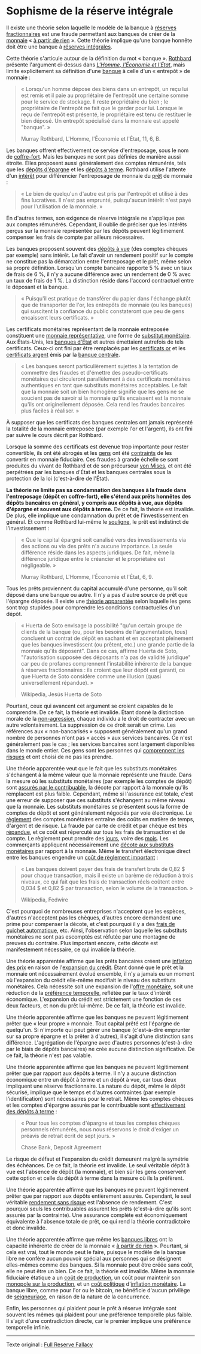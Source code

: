 Sophisme de la réserve intégrale 
================================

Il existe une théorie selon laquelle le modèle de la banque à [réserves fractionnaires](https://fr.wikipedia.org/wiki/Syst%C3%A8me_de_r%C3%A9serves_fractionnaires) est une fraude permettant aux banques de créer de la [monnaie](ch005-money-taxonomy.md) « [à partir de rien](ch084-thin-air-fallacy.md) ». Cette théorie implique qu'une banque honnête doit être une banque à [réserves intégrales](https://fr.wikipedia.org/wiki/100_%25_monnaie).

Cette théorie s'articule autour de la définition du mot « banque ». [Rothbard](https://fr.wikipedia.org/wiki/Murray_Rothbard) présente l'argument ci-dessus dans [*L'Homme, l'Économie et l'État*](https://fr.wikipedia.org/wiki/L%27Homme,_l%27%C3%89conomie_et_l%27%C3%89tat), mais limite explicitement sa définition d'une [banque](https://mises.org/library/man-economy-and-state-power-and-market/html/pp/1086) à celle d'un « entrepôt » de monnaie :

> « Lorsqu'un homme dépose des biens dans un entrepôt, un reçu lui est remis et il paie au propriétaire de l'entrepôt une certaine somme pour le service de stockage. Il reste propriétaire du bien ; le propriétaire de l'entrepôt ne fait que le garder pour lui. Lorsque le reçu de l'entrepôt est présenté, le propriétaire est tenu de restituer le bien déposé. Un entrepôt spécialisé dans la monnaie est appelé "banque". »
>
> Murray Rothbard, L'Homme, l'Économie et l'État, 11, 6, B.

Les banques offrent effectivement ce service d'entreposage, sous le nom de [coffre-fort](https://fr.wikipedia.org/wiki/Coffre-fort). Mais les banques ne sont pas définies de manière aussi étroite. Elles proposent aussi généralement des comptes rémunérés, tels que les [dépôts d'épargne](https://fr.wikipedia.org/wiki/Types_de_d%C3%A9p%C3%B4ts_bancaires#Compte_d'%C3%A9pargne) et les [dépôts à terme](https://fr.wikipedia.org/wiki/Types_de_d%C3%A9p%C3%B4ts_bancaires#D%C3%A9p%C3%B4ts_%C3%A0_terme_et_plans_d'%C3%A9pargne). Rothbard utilise l'attente d'un [intérêt](ch101-glossary.md#intérêt) pour différencier l'entreposage de monnaie du [prêt](ch101-glossary.md#prêter) de monnaie :

> « Le bien de quelqu'un d'autre est pris par l'entrepôt et utilisé à des fins lucratives. Il n'est pas emprunté, puisqu'aucun intérêt n'est payé pour l'utilisation de la monnaie. »

En d'autres termes, son exigence de réserve intégrale ne s'applique pas aux comptes rémunérés. Cependant, il oublie de préciser que les intérêts perçus sur la monnaie représentée par les dépôts peuvent légitimement compenser les frais de compte par ailleurs nécessaires.

Les banques proposent souvent des [dépôts à vue](https://fr.wikipedia.org/wiki/Compte_courant) (des comptes chèques par exemple) sans intérêt. Le fait d'avoir un rendement positif sur le compte ne constitue pas la démarcation entre l'entreposage et le prêt, même selon sa propre définition. Lorsqu'un compte bancaire rapporte 5 % avec un taux de frais de 6 %, il n'y a aucune différence avec un rendement de 0 % avec un taux de frais de 1 %. La distinction réside dans l'accord contractuel entre le déposant et la banque.

> « Puisqu'il est pratique de transférer du papier dans l'échange plutôt que de transporter de l'or, les entrepôts de monnaie (ou les banques) qui suscitent la confiance du public constateront que peu de gens encaissent leurs certificats. »

Les certificats monétaires représentant de la monnaie entreposée constituent une [monnaie représentative](https://en.wikipedia.org/wiki/Representative_money), une forme de [substitut monétaire](https://www.wikiberal.org/wiki/Support_mon%C3%A9taire). Aux États-Unis, les [banques d'État](https://fr.wikipedia.org/wiki/Banque_publique) et autres émettaient autrefois de tels certificats. Ceux-ci ont fini par être remplacés par les [certificats or](https://fr.wikipedia.org/wiki/Gold_certificate) et les [certificats argent](https://fr.wikipedia.org/wiki/Silver_Certificate) émis par la [banque centrale](https://fr.wikipedia.org/wiki/Banque_centrale).

> « Les banques seront particulièrement sujettes à la tentation de commettre des fraudes et d'émettre des pseudo-certificats monétaires qui circuleront parallèlement à des certificats monétaires authentiques en tant que substituts monétaires acceptables. Le fait que la monnaie soit un bien homogène signifie que les gens ne se soucient pas de savoir si la monnaie qu'ils encaissent est la monnaie qu'ils ont originellement déposée. Cela rend les fraudes bancaires plus faciles à réaliser. »

À supposer que les certificats des banques centrales ont jamais représenté la totalité de la monnaie entreposée (par exemple l'or et l'argent), ils ont fini par suivre le cours décrit par Rothbard.

Lorsque la somme des certificats est devenue trop importante pour rester convertible, ils ont été abrogés et les [gens](ch101-glossary.md#personne) ont été [contraints](https://fr.wikipedia.org/wiki/Gold_Reserve_Act) de les convertir en monnaie fiduciaire. Ces fraudes à grande échelle se sont produites du vivant de Rothbard et de son précurseur [von Mises](https://fr.wikipedia.org/wiki/Ludwig_von_Mises), et ont été perpétrées par les banques d'État et les banques centrales sous la protection de la loi (c'est-à-dire de l'État).

**La théorie ne limite pas sa condamnation des banques à la fraude dans l'entreposage (dépôt en coffre-fort), elle s'étend aux prêts honnêtes des dépôts bancaires en général, y compris aux dépôts à vue, aux dépôts d'épargne et souvent aux dépôts à terme.** De ce fait, la théorie est invalide. De plus, elle implique une condamnation du prêt et de l'investissement en général. Et comme Rothbard lui-même le [souligne](https://mises.org/library/man-economy-and-state-power-and-market/html/p/996), le prêt est indistinct de l'investissement :

> « Que le capital épargné soit canalisé vers des investissements via des actions ou via des prêts n'a aucune importance. La seule différence réside dans les aspects juridiques. De fait, même la différence juridique entre le créancier et le propriétaire est négligeable. »
>
> Murray Rothbard, L'Homme, l'Économie et l'État, 6, 9.

Tous les prêts proviennent du capital accumulé d'une personne, qu'il soit déposé dans une banque ou autre. Il n'y a pas d'autre source de prêt que l'épargne déposée. Il existe une [théorie apparentée](https://en.wikipedia.org/wiki/Jes%C3%BAs_Huerta_de_Soto#Austrian_business_cycle_and_full_reserve_banking) selon laquelle les gens sont trop stupides pour comprendre les conditions contractuelles d'un dépôt.

> « Huerta de Soto envisage la possibilité "qu'un certain groupe de clients de la banque (ou, pour les besoins de l'argumentation, tous) concluent un contrat de dépôt en sachant et en acceptant pleinement que les banques investissent (ou prêtent, etc.) une grande partie de la monnaie qu'ils déposent". Dans ce cas, affirme Huerta de Soto, "l'autorisation supposée des déposants n'a pas de validité juridique" car peu de profanes comprennent l'instabilité inhérente de la banque à réserves fractionnaires : ils croient que leur dépôt est garanti, ce que Huerta de Soto considère comme une illusion (quasi universellement répandue). »
> 
> Wikipedia, Jesús Huerta de Soto

Pourtant, ceux qui avancent cet argument se croient capables de le comprendre. De ce fait, la théorie est invalide. Étant donné la distinction morale de la [non-agression](https://fr.wikipedia.org/wiki/Principe_de_non-agression), chaque individu a le droit de contracter avec un autre volontairement. La suppression de ce droit serait un crime. Les références aux « non-bancarisés » supposent généralement qu'un grand nombre de personnes n'ont pas « accès » aux services bancaires. Ce n'est généralement pas le cas ; les services bancaires sont largement disponibles dans le monde entier. Ces gens sont les personnes qui [comprennent les risques](https://www.reuters.com/article/zimbabwe-crisis-cbank/zimbabwe-c-bank-says-raided-private-bank-accounts-idUSLK23553320090420) et ont choisi de ne pas les prendre.

Une théorie apparentée veut que le fait que les substituts monétaires s'échangent à la même valeur que la monnaie représente une fraude. Dans la mesure où les substituts monétaires (par exemple les comptes de dépôt) sont [assurés par le contribuable](https://www.fdic.gov/), la décote par rapport à la monnaie qu'ils remplacent est plus faible. Cependant, même si l'assurance est totale, c'est une erreur de supposer que ces substituts s'échangent au même niveau que la monnaie. Les substituts monétaires se présentent sous la forme de comptes de dépôt et sont généralement négociés par voie électronique. Le [règlement](https://fr.wikipedia.org/wiki/%C3%89change,_compensation_et_r%C3%A8glement) des comptes monétaires entraîne des coûts en matière de temps, d'argent et de risque. La fraude par carte de crédit et par chèque est très [répandue](https://en.wikipedia.org/wiki/Credit_card_fraud), et ce coût est répercuté sur tous les frais de transaction et de compte. Le règlement peut prendre des [jours](https://fr.wikipedia.org/wiki/Ch%C3%A8que#D%C3%A9lai_d'encaissement), voire des [mois](https://www.economie.gouv.fr/cedef/chargeback-retrofacturation). Les commerçants appliquent nécessairement une [décote aux substituts monétaires](https://en.wikipedia.org/wiki/Merchant_account#Discount_rates) par rapport à la monnaie. Même le transfert électronique direct entre les banques engendre un [coût de règlement important](https://en.wikipedia.org/wiki/Fedwire) :

> « Les banques doivent payer des frais de transfert bruts de 0,82 $ pour chaque transaction, mais il existe un barème de réduction à trois niveaux, ce qui fait que les frais de transaction réels coûtent entre 0,034 $ et 0,82 $ par transaction, selon le volume de la transaction. »
>
> Wikipedia, Fedwire

C'est pourquoi de nombreuses entreprises n'acceptent que les espèces, d'autres n'acceptent pas les chèques, d'autres encore demandent une prime pour compenser la décote, et c'est pourquoi il y a des [frais de guichet automatique](https://fr.wikipedia.org/wiki/Guichet_automatique_bancaire#Frais_d%27utilisation), etc. Ainsi, l'observation selon laquelle les substituts monétaires ne sont pas escomptés est réfutée par une montagne de preuves du contraire. Plus important encore, cette décote est manifestement nécessaire, ce qui invalide la théorie.

Une théorie apparentée affirme que les prêts bancaires créent une [inflation des prix](https://fr.wikipedia.org/wiki/Inflation) en raison de l'[expansion du crédit](ch046-credit-expansion-fallacy.md). Étant donné que le prêt et la monnaie ont nécessairement évolué ensemble, il n'y a jamais eu un moment où l'expansion du crédit elle-même modifiait le niveau des substituts monétaires. Cela nécessite soit une expansion de l'[offre monétaire](https://fr.wikipedia.org/wiki/Extraction_de_l%27or), soit une réduction de la [préférence temporelle](ch085-time-preference-fallacy.md), reflétée par le taux d'intérêt économique. L'expansion du crédit est strictement une fonction de ces deux facteurs, et non du prêt lui-même. De ce fait, la théorie est invalide.

Une théorie apparentée affirme que les banques ne peuvent légitimement prêter que « leur propre » monnaie. Tout capital prêté est l'épargne de quelqu'un. Si n'importe qui peut gérer une banque (c'est-à-dire emprunter sur sa propre épargne et la prêter à d'autres), il s'agit d'une distinction sans différence. L'agrégation de l'épargne avec d'autres personnes (c'est-à-dire par le biais de dépôts bancaires) ne crée aucune distinction significative. De ce fait, la théorie n'est pas valable.

Une théorie apparentée affirme que les banques ne peuvent légitimement prêter que par rapport aux dépôts à terme. Il n'y a aucune distinction économique entre un dépôt à terme et un dépôt à vue, car tous deux impliquent une réserve fractionnaire. La nature du dépôt, même le dépôt sécurisé, implique que le temps et d'autres contraintes (par exemple l'identification) sont nécessaires pour le retrait. Même les comptes chèques et les comptes d'épargne assurés par le contribuable sont [effectivement des dépôts à terme](https://www.chase.com/content/dam/chasecom/en/checking/documents/deposit_account_agreement.pdf) :

> « Pour tous les comptes d'épargne et tous les comptes chèques personnels rémunérés, nous nous réservons le droit d'exiger un préavis de retrait écrit de sept jours. »
>
> Chase Bank, Deposit Agreement

Le risque de défaut et l'expansion du crédit demeurent malgré la symétrie des échéances. De ce fait, la théorie est invalide. Le seul véritable dépôt à vue est l'absence de dépôt (la monnaie), et bien sûr les gens conservent cette option et celle du dépôt à terme dans la mesure où ils la préfèrent.

Une théorie apparentée affirme que les banques ne peuvent légitimement prêter que par rapport aux dépôts entièrement assurés. Cependant, le seul véritable [rendement sans risque](ch078-risk-free-return-fallacy.md) est l'absence de rendement. C'est pourquoi seuls les contribuables assurent les prêts (c'est-à-dire qu'ils sont assurés par la contrainte). Une assurance complète est économiquement équivalente à l'absence totale de prêt, ce qui rend la théorie contradictoire et donc invalide.

Une théorie apparentée affirme que même les [banques libres](https://fr.wikipedia.org/wiki/Banque_libre) ont la capacité inhérente de créer de la monnaie « [à partir de rien](ch084-thin-air-fallacy.md) ». Pourtant, si cela est vrai, tout le monde peut le faire, puisque le modèle de la banque libre ne confère aucun pouvoir spécial aux personnes qui se désignent elles-mêmes comme des banques. Si la monnaie peut être créée sans coût, elle ne peut être un bien. De ce fait, la théorie est invalide. Même la monnaie fiduciaire étatique a un [coût de production](https://www.federalreserve.gov/faqs/currency_12771.htm), un coût pour maintenir son [monopole sur la production](https://fr.wikipedia.org/wiki/Faux-monnayage), et un [coût politique](https://fr.wikipedia.org/wiki/Crise_du_Venezuela) d'[inflation monétaire](https://fr.wikipedia.org/wiki/Cr%C3%A9ation_mon%C3%A9taire). La banque libre, comme pour l'or ou le bitcoin, ne bénéficie d'aucun privilège de [seigneuriage](https://fr.wikipedia.org/wiki/Seigneuriage), en raison de la nature de la concurrence.

Enfin, les personnes qui plaident pour le prêt à réserve intégrale sont souvent les mêmes qui plaident pour une préférence temporelle plus faible. Il s'agit d'une contradiction directe, car le premier implique une préférence temporelle infinie.

---

Texte original : [Full Reserve Fallacy](https://github.com/libbitcoin/libbitcoin-system/wiki/Full-Reserve-Fallacy)